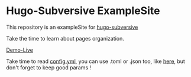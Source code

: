 # Hugo-Subversive ExampleSite

This repository is an exampleSite for [hugo-subversive](https://github.com/subversive-eu/hugo-subversive)

Take the time to learn about pages organization.

[Demo-Live](https://subversive-eu.github.io/hugo-subversive/)

Take time to read [config.yml](https://github.com/subversive-eu/hugo-subversive/blob/exampleSite/config.yml), you can use .toml or .json too, like [here](https://gohugo.io/getting-started/configuration/), but don't forget to keep good params !
